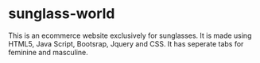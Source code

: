 # sunglass-world
​This is an ecommerce website exclusively for sunglasses.
It is made using HTML5, Java Script, Bootsrap, Jquery and CSS.
It has seperate tabs for feminine and masculine.
